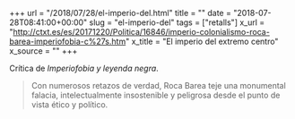 +++
url = "/2018/07/28/el-imperio-del.html"
title = ""
date = "2018-07-28T08:41:00+00:00"
slug = "el-imperio-del"
tags = ["retalls"]
x_url = "http://ctxt.es/es/20171220/Politica/16846/imperio-colonialismo-roca-barea-imperiofobia-c%27s.htm"
x_title = "El imperio del extremo centro"
x_source = ""
+++


Crítica de *Imperiofobia y leyenda negra*.

> Con numerosos retazos de verdad, Roca Barea teje una monumental falacia, intelectualmente insostenible y peligrosa desde el punto de vista ético y político.


